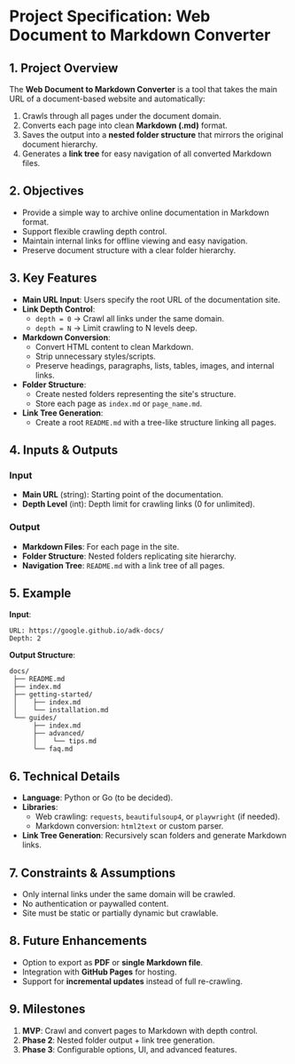 # Project Specification: Web Document to Markdown Converter

## 1. Project Overview
The **Web Document to Markdown Converter** is a tool that takes the main URL of a document-based website and automatically:
1. Crawls through all pages under the document domain.
2. Converts each page into clean **Markdown (.md)** format.
3. Saves the output into a **nested folder structure** that mirrors the original document hierarchy.
4. Generates a **link tree** for easy navigation of all converted Markdown files.

## 2. Objectives
- Provide a simple way to archive online documentation in Markdown format.
- Support flexible crawling depth control.
- Maintain internal links for offline viewing and easy navigation.
- Preserve document structure with a clear folder hierarchy.

## 3. Key Features
- **Main URL Input**: Users specify the root URL of the documentation site.
- **Link Depth Control**: 
  - `depth = 0` → Crawl all links under the same domain.
  - `depth = N` → Limit crawling to N levels deep.
- **Markdown Conversion**:
  - Convert HTML content to clean Markdown.
  - Strip unnecessary styles/scripts.
  - Preserve headings, paragraphs, lists, tables, images, and internal links.
- **Folder Structure**:
  - Create nested folders representing the site's structure.
  - Store each page as `index.md` or `page_name.md`.
- **Link Tree Generation**:
  - Create a root `README.md` with a tree-like structure linking all pages.

## 4. Inputs & Outputs
### Input
- **Main URL** (string): Starting point of the documentation.
- **Depth Level** (int): Depth limit for crawling links (0 for unlimited).

### Output
- **Markdown Files**: For each page in the site.
- **Folder Structure**: Nested folders replicating site hierarchy.
- **Navigation Tree**: `README.md` with a link tree of all pages.

## 5. Example
**Input**:
```
URL: https://google.github.io/adk-docs/
Depth: 2
```

**Output Structure**:
```
docs/
 ├── README.md
 ├── index.md
 ├── getting-started/
 │    ├── index.md
 │    └── installation.md
 └── guides/
      ├── index.md
      ├── advanced/
      │    └── tips.md
      └── faq.md
```

## 6. Technical Details
- **Language**: Python or Go (to be decided).
- **Libraries**:
  - Web crawling: `requests`, `beautifulsoup4`, or `playwright` (if needed).
  - Markdown conversion: `html2text` or custom parser.
- **Link Tree Generation**: Recursively scan folders and generate Markdown links.

## 7. Constraints & Assumptions
- Only internal links under the same domain will be crawled.
- No authentication or paywalled content.
- Site must be static or partially dynamic but crawlable.

## 8. Future Enhancements
- Option to export as **PDF** or **single Markdown file**.
- Integration with **GitHub Pages** for hosting.
- Support for **incremental updates** instead of full re-crawling.

## 9. Milestones
1. **MVP**: Crawl and convert pages to Markdown with depth control.
2. **Phase 2**: Nested folder output + link tree generation.
3. **Phase 3**: Configurable options, UI, and advanced features.